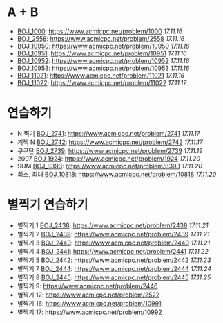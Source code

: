 # A + B
* [BOJ_1000](https://github.com/trashking/Algorithm/tree/master/src/BOJ_1000/): https://www.acmicpc.net/problem/1000 *17.11.16*
* [BOJ_2558](https://github.com/trashking/Algorithm/tree/master/src/BOJ_2558/): https://www.acmicpc.net/problem/2558 *17.11.16*
* [BOJ_10950](https://github.com/trashking/Algorithm/tree/master/src/BOJ_10950/): https://www.acmicpc.net/problem/10950 *17.11.16*
* [BOJ_10951](https://github.com/trashking/Algorithm/tree/master/src/BOJ_10951/): https://www.acmicpc.net/problem/10951 *17.11.16*
* [BOJ_10952](https://github.com/trashking/Algorithm/tree/master/src/BOJ_10952/): https://www.acmicpc.net/problem/10952 *17.11.16*
* [BOJ_10953](https://github.com/trashking/Algorithm/tree/master/src/BOJ_10953/): https://www.acmicpc.net/problem/10953 *17.11.16*
* [BOJ_11021](https://github.com/trashking/Algorithm/tree/master/src/BOJ_11021/): https://www.acmicpc.net/problem/11021 *17.11.16*
* [BOJ_11022](https://github.com/trashking/Algorithm/tree/master/src/BOJ_11022/): https://www.acmicpc.net/problem/11022 *17.11.17*

# 연습하기
* N 찍기 [BOJ_2741](https://github.com/trashking/Algorithm/tree/master/src/BOJ_2741/): https://www.acmicpc.net/problem/2741 *17.11.17*
* 기찍 N [BOJ_2742](https://github.com/trashking/Algorithm/tree/master/src/BOJ_2742/): https://www.acmicpc.net/problem/2742 *17.11.17*
* 구구단 [BOJ_2739](https://github.com/trashking/Algorithm/tree/master/src/BOJ_2739/): https://www.acmicpc.net/problem/2739 *17.11.19*
* 2007 [BOJ_1924](https://github.com/trashking/Algorithm/tree/master/src/BOJ_1924/): https://www.acmicpc.net/problem/1924 *17.11.20*
* SUM [BOJ_8393](https://github.com/trashking/Algorithm/tree/master/src/BOJ_8393/): https://www.acmicpc.net/problem/8393 *17.11.20*
* 최소, 최대 [BOJ_10818](https://github.com/trashking/Algorithm/tree/master/src/BOJ_10818/):  https://www.acmicpc.net/problem/10818 *17.11.20*

# 별찍기 연습하기
* 별찍기 1 [BOJ_2438](https://github.com/trashking/Algorithm/tree/master/src/BOJ_2438/): https://www.acmicpc.net/problem/2438 *17.11.21*
* 별찍기 2 [BOJ_2439](https://github.com/trashking/Algorithm/tree/master/src/BOJ_2439/): https://www.acmicpc.net/problem/2439 *17.11.21*
* 별찍기 3 [BOJ_2440](https://github.com/trashking/Algorithm/tree/master/src/BOJ_2440/): https://www.acmicpc.net/problem/2440 *17.11.21*
* 별찍기 4 [BOJ_2441](https://github.com/trashking/Algorithm/tree/master/src/BOJ_2441/): https://www.acmicpc.net/problem/2441 *17.11.22*
* 별찍기 5 [BOJ_2442](https://github.com/trashking/Algorithm/tree/master/src/BOJ_2442/): https://www.acmicpc.net/problem/2442 *17.11.23*
* 별찍기 7 [BOJ_2444](https://github.com/trashking/Algorithm/tree/master/src/BOJ_2444/): https://www.acmicpc.net/problem/2444 *17.11.24*
* 별찍기 8 [BOJ_2445](https://github.com/trashking/Algorithm/tree/master/src/BOJ_2445/): https://www.acmicpc.net/problem/2445 *17.11.25*
* 별찍기 9: https://www.acmicpc.net/problem/2446
* 별찍기 12: https://www.acmicpc.net/problem/2522
* 별찍기 16: https://www.acmicpc.net/problem/10991
* 별찍기 17: https://www.acmicpc.net/problem/10992